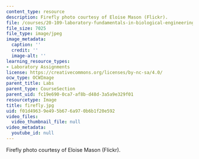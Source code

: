 ```yaml
---
content_type: resource
description: Firefly photo courtesy of Eloise Mason (Flickr).
file: /courses/20-109-laboratory-fundamentals-in-biological-engineering-fall-2007/f01d49639e495b676a970b6b1f20e592_firefly.jpg
file_size: 7025
file_type: image/jpeg
image_metadata:
  caption: ''
  credit: ''
  image-alt: ''
learning_resource_types:
- Laboratory Assignments
license: https://creativecommons.org/licenses/by-nc-sa/4.0/
ocw_type: OCWImage
parent_title: Labs
parent_type: CourseSection
parent_uid: fc19e690-0ca7-af8b-d48d-3a5a9e329f01
resourcetype: Image
title: firefly.jpg
uid: f01d4963-9e49-5b67-6a97-0b6b1f20e592
video_files:
  video_thumbnail_file: null
video_metadata:
  youtube_id: null
---
```

Firefly photo courtesy of Eloise Mason (Flickr).